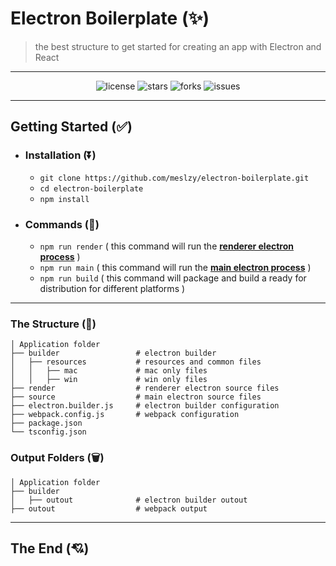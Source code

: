 # Electron Boilerplate (✨)

> the best structure to get started for creating an app with Electron and React
---

<div align="center">

![license](https://badgen.net/badge/license/MIT/blue)
![stars](https://badgen.net/github/stars/meslzy/electron-boilerplate/)
![forks](https://badgen.net/github/forks/meslzy/electron-boilerplate)
![issues](https://badgen.net/github/issues/meslzy/electron-boilerplate)

</div>

---

## Getting Started (✅)

- ### Installation (⏬)
    - `git clone https://github.com/meslzy/electron-boilerplate.git`
    - `cd electron-boilerplate`
    - `npm install`

- ### Commands (🌠)
    - `npm run render` ( this command will run the [**renderer electron
      process**](https://www.electronjs.org/docs/tutorial/process-model#the-renderer-process) )
    - `npm run main` ( this command will run the [**main electron
      process**](https://www.electronjs.org/docs/tutorial/process-model#the-main-process) )
    - `npm run build` ( this command will package and build a ready for distribution for different platforms )

---

### The Structure (🏫)

    │ Application folder
    ├── builder                 # electron builder
    │   ├── resources           # resources and common files
    │   │   ├── mac             # mac only files
    │   │   ├── win             # win only files
    ├── render                  # renderer electron source files
    ├── source                  # main electron source files
    ├── electron.builder.js     # electron builder configuration
    ├── webpack.config.js       # webpack configuration
    ├── package.json
    └── tsconfig.json

### Output Folders (🗑️)

    │ Application folder
    ├── builder
    │   ├── outout              # electron builder outout
    ├── outout                  # webpack output

---

## The End (💘)
